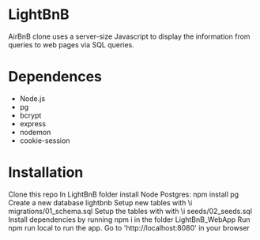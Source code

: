 # LightBnB

AirBnB clone uses a server-size Javascript to display the information from queries to web pages via SQL queries.

# Dependences
* Node.js
* pg
* bcrypt
* express
* nodemon
* cookie-session

# Installation

Clone this repo
In LightBnB folder install Node Postgres: npm install pg
Create a new database lightbnb
Setup new tables with \i migrations/01_schema.sql
Setup the tables with with \i seeds/02_seeds.sql
Install dependencies by running npm i in the folder LightBnB_WebApp
Run npm run local to run the app.
Go to 'http://localhost:8080' in your browser